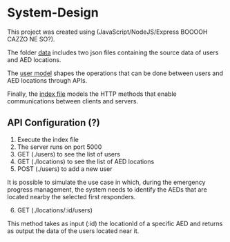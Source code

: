 # System-Design

This project was created using (JavaScript/NodeJS/Express BOOOOH CAZZO NE SO?).

The folder [data](data) includes two json files containing the source data of users and AED locations.

The [user model](models/users.js) shapes the operations that can be done between users and AED locations through APIs.

Finally, the [index file](index.js) models the HTTP methods that enable communications between clients and servers.

## API Configuration (?)

1. Execute the index file
2. The server runs on port 5000
3. GET (./users) to see the list of users
4. GET (./locations) to see the list of AED locations
5. POST (./users) to add a new user

It is possible to simulate the use case in which, during the emergency progress management, the system needs to identify the AEDs that are located nearby the selected first responders. 

6. GET (./locations/:id/users)

This method takes as input (:id) the locationId of a specific AED and returns as output the data of the users located near it.

